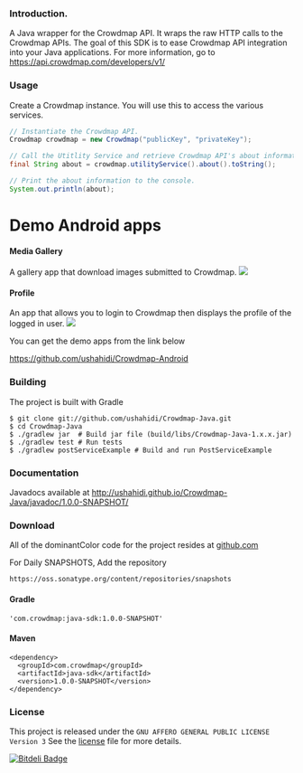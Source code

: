 ### Introduction.
A Java wrapper for the Crowdmap API. It wraps the raw HTTP calls to the Crowdmap APIs. The goal of
this SDK is to ease Crowdmap API integration into your Java applications. For more information, go to https://api.crowdmap.com/developers/v1/

### Usage

Create a Crowdmap instance. You will use this to access the various services.

```java
// Instantiate the Crowdmap API.
Crowdmap crowdmap = new Crowdmap("publicKey", "privateKey");

// Call the Utitlity Service and retrieve Crowdmap API's about information.
final String about = crowdmap.utilityService().about().toString();

// Print the about information to the console.
System.out.println(about);
```

Demo Android apps
=================
#### Media Gallery
A gallery app that download images submitted to Crowdmap.
![](https://raw.github.com/ushahidi/Crowdmap-Android/master/screenshots/nexu4_landscape_framed.png)


#### Profile
An app that allows you to login to Crowdmap then displays the profile of the logged in user.
![](https://raw.github.com/ushahidi/Crowdmap-Android/master/screenshots/profile_framed.png)

You can get the demo apps from the link below

https://github.com/ushahidi/Crowdmap-Android


### Building
The project is built with Gradle

```
$ git clone git://github.com/ushahidi/Crowdmap-Java.git
$ cd Crowdmap-Java
$ ./gradlew jar  # Build jar file (build/libs/Crowdmap-Java-1.x.x.jar)
$ ./gradlew test # Run tests
$ ./gradlew postServiceExample # Build and run PostServiceExample
```
### Documentation
Javadocs available at http://ushahidi.github.io/Crowdmap-Java/javadoc/1.0.0-SNAPSHOT/


### Download
All of the dominantColor code for the project resides at [github.com][1]

For Daily SNAPSHOTS, Add the repository

`https://oss.sonatype.org/content/repositories/snapshots`

#### Gradle
```
'com.crowdmap:java-sdk:1.0.0-SNAPSHOT'
```

#### Maven
```
<dependency>
  <groupId>com.crowdmap</groupId>
  <artifactId>java-sdk</artifactId>
  <version>1.0.0-SNAPSHOT</version>
</dependency>

```

### License
This project is released under the `GNU AFFERO GENERAL PUBLIC LICENSE Version 3`
See the [license][2] file for more details.

[1]: https://github.com/ushahidi/Crowdmap-Java/
[2]: https://github.com/ushahidi/Crowdmap-Java/blob/master/LICENSE


[![Bitdeli Badge](https://d2weczhvl823v0.cloudfront.net/ushahidi/crowdmap-java/trend.png)](https://bitdeli.com/free "Bitdeli Badge")

